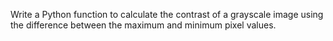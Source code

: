 Write a Python function to calculate the contrast of a grayscale image using the difference between the maximum and minimum pixel values.
